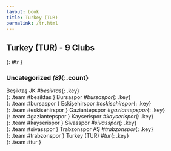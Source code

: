 ```yaml
---
layout: book
title: Turkey (TUR)
permalink: /tr.html
---
```


## Turkey (TUR) - 9 Clubs
{: #tr }









### Uncategorized _(8)_{:.count}

Beşiktaş JK   _#besiktas_{: .key} <br>
{: .team #besiktas }
Bursaspor   _#bursaspor_{: .key} <br>
{: .team #bursaspor }
Eskişehirspor   _#eskisehirspor_{: .key} <br>
{: .team #eskisehirspor }
Gaziantepspor   _#gaziantepspor_{: .key} <br>
{: .team #gaziantepspor }
Kayserispor   _#kayserispor_{: .key} <br>
{: .team #kayserispor }
Sivasspor   _#sivasspor_{: .key} <br>
{: .team #sivasspor }
Trabzonspor AŞ   _#trabzonspor_{: .key} <br>
{: .team #trabzonspor }
Turkey  (TUR)  _#tur_{: .key} <br>
{: .team #tur }


 
